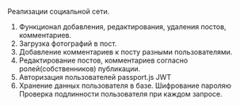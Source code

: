 Реализации социальной сети. 

1. Функционал добавления, редактирования, удаления постов, комментариев.
2. Загрузка фотографий в пост.
3. Добавление комментариев к посту разными пользователями.
4. Редактирование постов, комментариев согласно ролей(собственников) публикации.
5. Авторизация пользователей passport.js JWT
6. Хранение данных пользователя в базе. Шифрование пароляю Проверка подлинности пользователя при каждом запросе.
 
